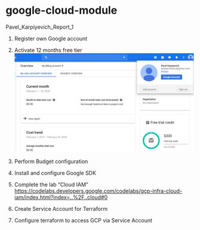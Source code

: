 # google-cloud-module
Pavel_Karpiyevich_Report_1

1. Register own Google account 
2. Activate 12 months free tier
![Screenshot](src/2.1.png)

3. Perform Budget configuration

4. Install and configure Google SDK

5. Complete the lab “Cloud IAM”  https://codelabs.developers.google.com/codelabs/gcp-infra-cloud-iam/index.html?index=..%2F..cloud#0

6. Create Service Account for Terraform

7. Configure terraform to access GCP via Service Account

